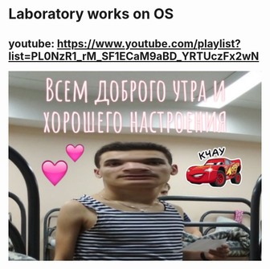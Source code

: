 # Laboratory works on OS
## youtube: https://www.youtube.com/playlist?list=PL0NzR1_rM_SF1ECaM9aBD_YRTUczFx2wN

![readme](lab03/report03/image03/readme.jpg)
